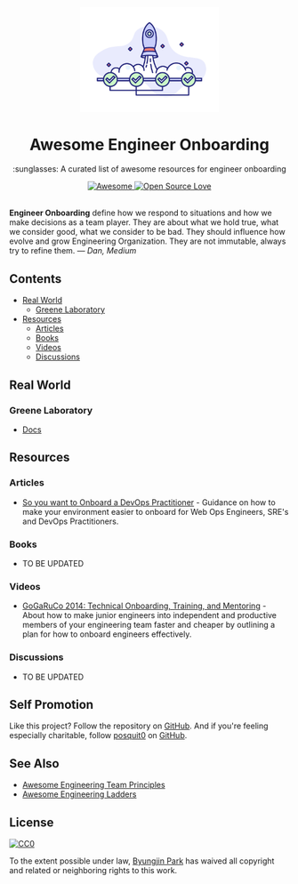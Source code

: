 <div align="center">
  <a href="https://github.com/posquit0/awesome-engineer-onboarding" title="Awesome Engineer Onboarding">
    <img width="250" src="media/onboarding.png" alt="Awesome Engineer Onboarding">
  </a>
  <br />
  <h1>Awesome Engineer Onboarding</h1>
</div>

<p align="center">
  :sunglasses: A curated list of awesome resources for engineer onboarding
</p>

<div align="center">
  <a href="https://awesome.re">
		<img src="https://awesome.re/badge.svg" alt="Awesome">
	</a>
  <a href="https://github.com/ellerbrock/open-source-badge/">
    <img alt="Open Source Love" src="https://badges.frapsoft.com/os/v1/open-source.svg?v=103" />
  </a>
</div>

<br />

**Engineer Onboarding** define how we respond to situations and how we make decisions as a team player. They are about what we hold true, what we consider good, what we consider to be bad. They should influence how evolve and grow Engineering Organization. They are not immutable, always try to refine them. *— Dan, Medium*



## Contents

* [Real World](#real-world)
  * [Greene Laboratory](#greene-laboratory)
* [Resources](#resources)
  * [Articles](#articles)
  * [Books](#books)
  * [Videos](#videos)
  * [Discussions](#discussions)


## Real World

### Greene Laboratory

* [Docs](https://github.com/greenelab/onboarding)


## Resources

### Articles

* [So you want to Onboard a DevOps Practitioner](https://github.com/actionjack/so-you-want-to-onboard-a-devops-engineer) - Guidance on how to make your environment easier to onboard for Web Ops Engineers, SRE's and DevOps Practitioners.

### Books

* TO BE UPDATED

### Videos

* [GoGaRuCo 2014: Technical Onboarding, Training, and Mentoring](https://www.youtube.com/watch?v=3XfwanJe77s) - About how to make junior engineers into independent and productive members of your engineering team faster and cheaper by outlining a plan for how to onboard engineers effectively.

### Discussions

* TO BE UPDATED


## Self Promotion

Like this project? Follow the repository on [GitHub](https://github.com/posquit0/awesome-engineer-onboarding). And if you're feeling especially charitable, follow [posquit0](https://posquit0.com) on [GitHub](https://github.com/posquit0).


## See Also

* [Awesome Engineering Team Principles](https://github.com/posquit0/awesome-engineering-team-principles)
* [Awesome Engineering Ladders](https://github.com/posquit0/awesome-engineering-ladders)


## License

[![CC0](http://mirrors.creativecommons.org/presskit/buttons/88x31/svg/cc-zero.svg)](https://creativecommons.org/publicdomain/zero/1.0/)

To the extent possible under law, [Byungjin Park](http://www.posquit0.com) has waived all copyright and related or neighboring rights to this work.
